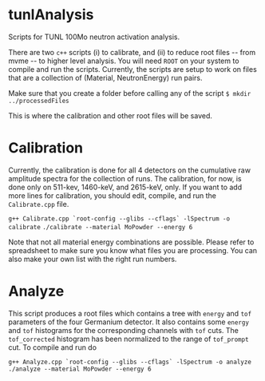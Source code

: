 # tunlAnalysis
Scripts for TUNL 100Mo neutron activation analysis.

There are two `c++` scripts (i) to calibrate, and (ii) to reduce root files -- from mvme -- to higher level analysis. You will need `ROOT` on your system to compile and run the scripts. Currently, the scripts are setup to work on files that are a collection of (Material, NeutronEnergy) run pairs. 

Make sure that you create a folder before calling any of the script
``` $ mkdir ../processedFiles ```

This is where the calibration and other root files will be saved.

# Calibration

Currently, the calibration is done for all 4 detectors on the cumulative raw amplitude spectra for the collection of runs. The calibration, for now, is done only on 511-kev, 1460-keV, and 2615-keV, only. If you want to add more lines for calibration, you should edit, compile, and run the `Calibrate.cpp` file. 

``` g++ Calibrate.cpp `root-config --glibs --cflags` -lSpectrum -o calibrate ```
```./calibrate --material MoPowder --energy 6```

Note that not all material energy combinations are possible. Please refer to spreadsheet to make sure you know what files you are processing. You can also make your own list with the right run numbers. 

# Analyze 

This script produces a root files which contains a tree with `energy` and `tof` parameters of the four Germanium detector. It also contains some `energy` and `tof` histograms for the corresponding channels with `tof` cuts. The `tof_corrected` histogram has been normalized to the range of `tof_prompt` cut. To compile and run do 

``` g++ Analyze.cpp `root-config --glibs --cflags` -lSpectrum -o analyze ```
```./analyze --material MoPowder --energy 6```


